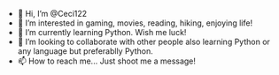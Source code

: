 - 👋 Hi, I’m @Ceci122
- 👀 I’m interested in gaming, movies, reading, hiking, enjoying life!
- 🌱 I’m currently learning Python. Wish me luck! 
- 💞️ I’m looking to collaborate with other people also learning Python or any language but preferablly Python.
- 📫 How to reach me... Just shoot me a message!

<!---
Ceci122/Ceci122 is a ✨ special ✨ repository because its `README.md` (this file) appears on your GitHub profile.
You can click the Preview link to take a look at your changes.
--->

